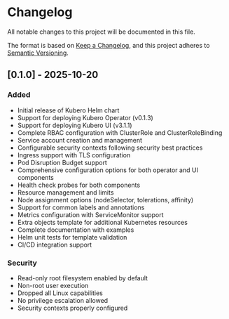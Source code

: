 # Changelog

All notable changes to this project will be documented in this file.

The format is based on [Keep a Changelog](https://keepachangelog.com/en/1.0.0/),
and this project adheres to [Semantic Versioning](https://semver.org/spec/v2.0.0.html).

## [0.1.0] - 2025-10-20

### Added
- Initial release of Kubero Helm chart
- Support for deploying Kubero Operator (v0.1.3)
- Support for deploying Kubero UI (v3.1.1)
- Complete RBAC configuration with ClusterRole and ClusterRoleBinding
- Service account creation and management
- Configurable security contexts following security best practices
- Ingress support with TLS configuration
- Pod Disruption Budget support
- Comprehensive configuration options for both operator and UI components
- Health check probes for both components
- Resource management and limits
- Node assignment options (nodeSelector, tolerations, affinity)
- Support for common labels and annotations
- Metrics configuration with ServiceMonitor support
- Extra objects template for additional Kubernetes resources
- Complete documentation with examples
- Helm unit tests for template validation
- CI/CD integration support

### Security
- Read-only root filesystem enabled by default
- Non-root user execution
- Dropped all Linux capabilities
- No privilege escalation allowed
- Security contexts properly configured